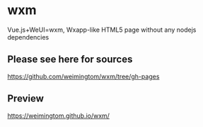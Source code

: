 # wxm
Vue.js+WeUI=wxm, Wxapp-like HTML5 page without any nodejs dependencies      

## Please see here for sources  
https://github.com/weimingtom/wxm/tree/gh-pages  

## Preview  
https://weimingtom.github.io/wxm/  
